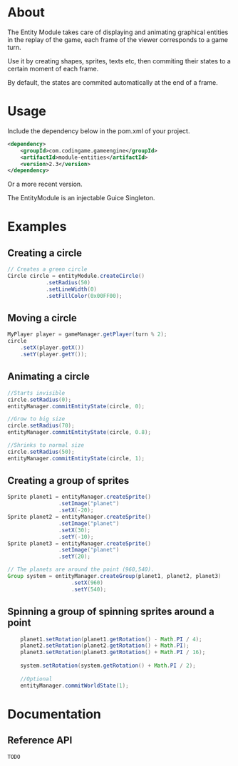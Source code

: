 # About

The Entity Module takes care of displaying and animating graphical entities in the replay of the game, each frame of the viewer corresponds to a game turn.

Use it by creating shapes, sprites, texts etc, then commiting their states to a certain moment of each frame.

By default, the states are commited automatically at the end of a frame.

# Usage

Include the dependency below in the pom.xml of your project.
```xml
<dependency>
	<groupId>com.codingame.gameengine</groupId>
	<artifactId>module-entities</artifactId>
	<version>2.3</version>
</dependency>
```
Or a more recent version.

The EntityModule is an injectable Guice Singleton.

# Examples

## Creating a circle
```java
// Creates a green circle
Circle circle = entityModule.createCircle()
			.setRadius(50)
			.setLineWidth(0)
			.setFillColor(0x00FF00);
```
## Moving a circle
```java
MyPlayer player = gameManager.getPlayer(turn % 2);
circle
	.setX(player.getX())
	.setY(player.getY());
```
## Animating a circle
```java
//Starts invisible
circle.setRadius(0);
entityManager.commitEntityState(circle, 0);

//Grow to big size
circle.setRadius(70);
entityManager.commitEntityState(circle, 0.8);

//Shrinks to normal size
circle.setRadius(50);
entityManager.commitEntityState(circle, 1);
```

## Creating a group of sprites
```java
Sprite planet1 = entityManager.createSprite()
				.setImage("planet")
				.setX(-20);
Sprite planet2 = entityManager.createSprite()
				.setImage("planet")
				.setX(30);
				.setY(-10);
Sprite planet3 = entityManager.createSprite()
				.setImage("planet")
				.setY(20);

// The planets are around the point (960,540).
Group system = entityManager.createGroup(planet1, planet2, planet3)
					.setX(960)
					.setY(540);
```

## Spinning a group of spinning sprites around a point
```java
	planet1.setRotation(planet1.getRotation() - Math.PI / 4);
	planet2.setRotation(planet2.getRotation() + Math.PI);
	planet3.setRotation(planet3.getRotation() + Math.PI / 16);
	
	system.setRotation(system.getRotation() + Math.PI / 2);
	
	//Optional
	entityManager.commitWorldState(1);
```
	
# Documentation
	
## Reference API
	TODO
